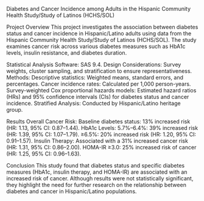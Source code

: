 Diabetes and Cancer Incidence among Adults in the Hispanic Community Health Study/Study of Latinos (HCHS/SOL)

Project Overview
This project investigates the association between diabetes status and cancer incidence in Hispanic/Latino adults using data from the Hispanic Community Health Study/Study of Latinos (HCHS/SOL). The study examines cancer risk across various diabetes measures such as HbA1c levels, insulin resistance, and diabetes duration.


Statistical Analysis
Software: SAS 9.4.
Design Considerations: Survey weights, cluster sampling, and stratification to ensure representativeness.
Methods:
Descriptive statistics: Weighted means, standard errors, and percentages.
Cancer incidence rates: Calculated per 1,000 person-years.
Survey-weighted Cox proportional hazards models:
Estimated hazard ratios (HRs) and 95% confidence intervals (CIs) for diabetes status and cancer incidence.
Stratified Analysis: Conducted by Hispanic/Latino heritage group.

Results
Overall Cancer Risk:
Baseline diabetes status: 13% increased risk (HR: 1.13, 95% CI: 0.87–1.44).
HbA1c Levels:
5.7%–6.4%: 39% increased risk (HR: 1.39, 95% CI: 1.07–1.79).
≥6.5%: 20% increased risk (HR: 1.20, 95% CI: 0.91–1.57).
Insulin Therapy: Associated with a 31% increased cancer risk (HR: 1.31, 95% CI: 0.86–2.00).
HOMA-IR ≥3.0: 25% increased risk of cancer (HR: 1.25, 95% CI: 0.96–1.63).

Conclusion
This study found that diabetes status and specific diabetes measures (HbA1c, insulin therapy, and HOMA-IR) are associated with an increased risk of cancer. Although results were not statistically significant, they highlight the need for further research on the relationship between diabetes and cancer in Hispanic/Latino populations.
